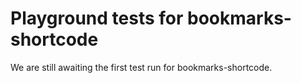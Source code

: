 # Playground tests for bookmarks-shortcode
We are still awaiting the first test run for bookmarks-shortcode.
